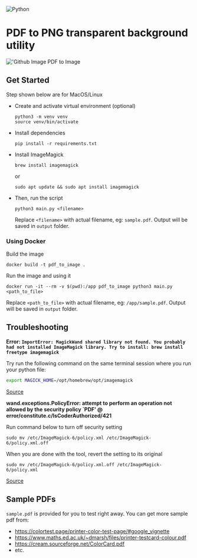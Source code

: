 ![Python](https://img.shields.io/badge/python-3670A0?style=for-the-badge&logo=python&logoColor=ffdd54)

# PDF to PNG transparent background utility

!['Github Image PDF to Image](https://github.com/iqfareez/pdf_to_image/assets/60868965/2de42a2f-5c8f-4905-83dd-319a969e7c5f)

## Get Started

Step shown below are for MacOS/Linux

- Create and activate virtual environment (optional)
  ```
  python3 -m venv venv
  source venv/bin/activate
  ```
- Install dependencies
  ```
  pip install -r requirements.txt
  ```
- Install ImageMagick

  ```
  brew install imagemagick
  ```

  or

  ```
  sudo apt update && sudo apt install imagemagick
  ```

- Then, run the script

  ```
  python3 main.py <filename>
  ```

  Replace `<filename>` with actual filename, eg: `sample.pdf`. Output will be saved in `output` folder.

### Using Docker

Build the image

```
docker build -t pdf_to_image .
```

Run the image and using it

```
docker run -it --rm -v $(pwd):/app pdf_to_image python3 main.py <path_to_file>
```

Replace `<path_to_file>` with actual filename, eg: `/app/sample.pdf`. Output will be saved in `output` folder.

## Troubleshooting

**Error: `ImportError: MagickWand shared library not found. You probably had not installed ImageMagick library. Try to install: brew install freetype imagemagick`**

Try run the following command on the same terminal session where you run your python file:

```zsh
export MAGICK_HOME=/opt/homebrew/opt/imagemagick
```

[Source](https://gist.github.com/dongyuwei/3668fcc69f557dd32c46?permalink_comment_id=4484086#gistcomment-4484086)

**wand.exceptions.PolicyError: attempt to perform an operation not allowed by the security policy `PDF' @ error/constitute.c/IsCoderAuthorized/421**

Run command below to turn off security setting

```
sudo mv /etc/ImageMagick-6/policy.xml /etc/ImageMagick-6/policy.xml.off
```

When you are done with the tool, revert the setting to its original

```
sudo mv /etc/ImageMagick-6/policy.xml.off /etc/ImageMagick-6/policy.xml
```

[Source](https://stackoverflow.com/a/57721936/13617136)

## Sample PDFs

`sample.pdf` is provided for you to test right away. You can get more sample pdf from:

- https://colortest.page/printer-color-test-page/#google_vignette
- https://www.maths.ed.ac.uk/~dmarsh/files/printer-testcard-colour.pdf
- https://cream.sourceforge.net/ColorCard.pdf
- etc.
